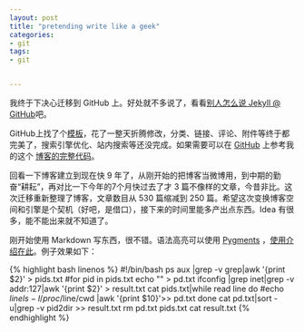 ```yaml
---
layout: post
title: "pretending write like a geek"
categories:
- git
tags:
- git


---
```


我终于下决心迁移到 GitHub 上。好处就不多说了，看看[别人怎么说 Jekyll @ GitHub](http://www.besteric.com/2013/05/08/migrate-wordpress-to-jekyll/)吧。

GitHub上找了个[模板](http://webfrogs.me/2012/12/20/use-jekyll/)，花了一整天折腾修改，分类、链接、评论、附件等终于都完美了，搜索引擎优化、站内搜索等还没完成。如果需要可以在 [GitHub](http://www.github.com/Yonsm) 上参考我的这个 [博客的完整代码](http://www.github.com/Yonsm/NET)。

回看一下博客建立到现在快 9 年了，从刚开始的把博客当微博用，到中期的勤奋“耕耘”，再对比一下今年的7个月快过去了才 3 篇不像样的文章，今昔非比。这次迁移重新整理了博客，文章数目从 530 篇缩减到 250 篇。希望这次变换博客空间和引擎是个契机（好吧，是借口），接下来的时间里能多产出点东西。Idea 有很多，能不能出来就不知道了。

刚开始使用 Markdown 写东西，很不错。语法高亮可以使用 [Pygments](http://pygments.org/) ，[使用介绍在此](https://github.com/mojombo/jekyll/wiki/Liquid-Extensions)。例子效果如下：

{% highlight bash linenos %}
	#!/bin/bash
	ps aux |grep -v grep|awk '{print $2}' > pids.txt
	#for pid in pids.txt
	echo "" > pd.txt
	ifconfig |grep inet|grep -v addr:127|awk '{print $2}' > result.txt
	cat pids.txt|while read line
	do
	#echo $line
	ls -l /proc/$line/cwd |awk '{print $10}'>> pd.txt
	done
	cat pd.txt|sort -u|grep -v pid2dir >> result.txt
	rm pd.txt pids.txt
	cat result.txt
{% endhighlight %}
